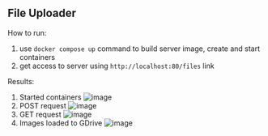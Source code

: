 ## File Uploader

How to run:
1. use `docker compose up` command to build server image, create and start containers
2. get access to server using `http://localhost:80/files` link

Results:
1. Started containers
![image](https://github.com/user-attachments/assets/3d82c700-89e9-45cb-b13f-1696b6004a36)
2. POST request
![image](https://github.com/user-attachments/assets/e3db406f-3ec9-4005-8d7f-f8f3ed7de1d8)
3. GET request
![image](https://github.com/user-attachments/assets/3e81c4c4-4b47-4448-9472-967e91a345a9)
4. Images loaded to GDrive
![image](https://github.com/user-attachments/assets/0c869c1e-0da4-40af-ba35-c7927ed5ed7d)


